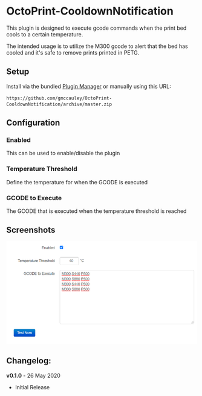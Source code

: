 # OctoPrint-CooldownNotification

This plugin is designed to execute gcode commands when the print bed cools to a certain temperature.

The intended usage is to utilize the M300 gcode to alert that the bed has cooled and it's safe to remove prints printed in PETG.

## Setup

Install via the bundled [Plugin Manager](https://docs.octoprint.org/en/master/bundledplugins/pluginmanager.html)
or manually using this URL:

    https://github.com/gmccauley/OctoPrint-CooldownNotification/archive/master.zip

## Configuration

### Enabled
This can be used to enable/disable the plugin

### Temperature Threshold
Define the temperature for when the GCODE is executed

### GCODE to Execute
The GCODE that is executed when the temperature threshold is reached

## Screenshots
![CooldownNotification](octoprint_CooldownNotification/static/img/settings.png?raw=true)

## Changelog:
**v0.1.0** - 26 May 2020
- Initial Release